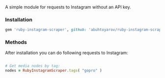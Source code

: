 А simple module for requests to Instagram without an API key.

### Installation

```ruby
gem 'ruby-instagram-scraper', github: 'abuhtoyarov/ruby-instagram-scraper'
```

### Methods

After installation you can do following requests to Instagram:

```ruby

# Get media nodes by tag:
nodes = RubyInstagramScraper.tags( "gopro" )
```
